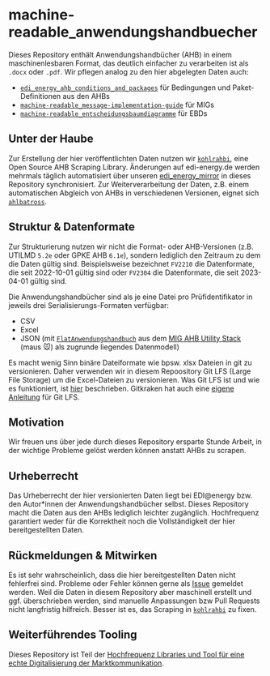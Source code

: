 # machine-readable_anwendungshandbuecher

Dieses Repository enthält Anwendungshandbücher (AHB) in einem maschinenlesbaren Format, das deutlich einfacher zu verarbeiten ist als `.docx` oder `.pdf`.
Wir pflegen analog zu den hier abgelegten Daten auch:

- [`edi_energy_ahb_conditions_and_packages`](https://github.com/Hochfrequenz/edi_energy_ahb_conditions_and_packages) für Bedingungen und Paket-Definitionen aus den AHBs
- [`machine-readable_message-implementation-guide`](https://github.com/Hochfrequenz/machine-readable_message-implementation-guide) für MIGs
- [`machine-readable_entscheidungsbaumdiagramme`](https://github.com/Hochfrequenz/machine-readable_entscheidungsbaumdiagramme/) für EBDs

## Unter der Haube

Zur Erstellung der hier veröffentlichten Daten nutzen wir [`kohlrahbi`](https://github.com/Hochfrequenz/kohlrahbi/), eine Open Source AHB Scraping Library.
Änderungen auf edi-energy.de werden mehrmals täglich automatisiert über unseren [edi_energy_mirror](https://github.com/Hochfrequenz/edi_energy_mirror) in dieses Repository synchronisiert.
Zur Weiterverarbeitung der Daten, z.B. einem automatischen Abgleich von AHBs in verschiedenen Versionen, eignet sich [`ahlbatross`](https://github.com/Hochfrequenz/ahlbatross/).

## Struktur & Datenformate

Zur Strukturierung nutzen wir nicht die Format- oder AHB-Versionen (z.B. UTILMD `5.2e` oder GPKE AHB `6.1e`), sondern lediglich den Zeitraum zu dem die Daten gültig sind.
Beispielsweise bezeichnet `FV2210` die Datenformate, die seit 2022-10-01 gültig sind oder `FV2304` die Datenformate, die seit 2023-04-01 gültig sind.

Die Anwendungshandbücher sind als je eine Datei pro Prüfidentifikator in jeweils drei Serialisierungs-Formaten verfügbar:

- CSV
- Excel
- JSON (mit [`FlatAnwendungshandbuch`](https://mig-ahb-utility-stack.readthedocs.io/en/stable/api/maus.models.html#maus.models.anwendungshandbuch.FlatAnwendungshandbuch) aus dem [MIG AHB Utility Stack](https://github.com/Hochfrequenz/mig_ahb_utility_stack/) (maus 🐭) als zugrunde liegendes Datenmodell)

Es macht wenig Sinn binäre Dateiformate wie bpsw. xlsx Dateien in git zu versionieren.
Daher verwenden wir in diesem Repoository Git LFS (Large File Storage) um die Excel-Dateien zu versionieren.
Was Git LFS ist und wie es funktioniert, ist [hier](https://git-lfs.github.com/) beschrieben.
Gitkraken hat auch eine [eigene Anleitung](https://help.gitkraken.com/gitkraken-client/git-lfs/) für Git LFS.

## Motivation

Wir freuen uns über jede durch dieses Repository ersparte Stunde Arbeit, in der wichtige Probleme gelöst werden können anstatt AHBs zu scrapen.

## Urheberrecht

Das Urheberrecht der hier versionierten Daten liegt bei EDI@energy bzw. den Autor\*innen der Anwendungshandbücher selbst.
Dieses Repository macht die Daten aus den AHBs lediglich leichter zugänglich.
Hochfrequenz garantiert weder für die Korrektheit noch die Vollständigkeit der hier bereitgestellten Daten.

## Rückmeldungen & Mitwirken

Es ist sehr wahrscheinlich, dass die hier bereitgestellten Daten nicht fehlerfrei sind.
Probleme oder Fehler können gerne als [Issue](https://github.com/Hochfrequenz/machine-readable_anwendungshandbuecher/issues/new) gemeldet werden.
Weil die Daten in diesem Repository aber maschinell erstellt und ggf. überschrieben werden, sind manuelle Anpassungen bzw Pull Requests nicht langfristig hilfreich.
Besser ist es, das Scraping in [`kohlrahbi`](https://github.com/Hochfrequenz/kohlrahbi/) zu fixen.

## Weiterführendes Tooling

Dieses Repository ist Teil der [Hochfrequenz Libraries und Tool für eine echte Digitalisierung der Marktkommunikation](https://github.com/Hochfrequenz/digital_market_communication/).
